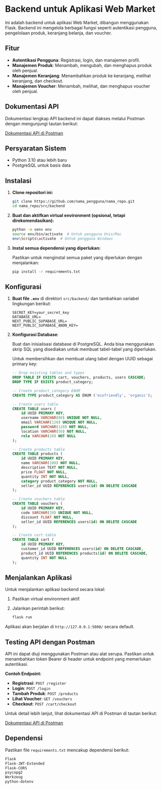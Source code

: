 

# Backend untuk Aplikasi Web Market

Ini adalah backend untuk aplikasi Web Market, dibangun menggunakan Flask. Backend ini mengelola berbagai fungsi seperti autentikasi pengguna, pengelolaan produk, keranjang belanja, dan voucher.

## Fitur

- **Autentikasi Pengguna**: Registrasi, login, dan manajemen profil.
- **Manajemen Produk**: Menambah, mengubah, dan menghapus produk oleh penjual.
- **Manajemen Keranjang**: Menambahkan produk ke keranjang, melihat keranjang, dan checkout.
- **Manajemen Voucher**: Menambah, melihat, dan menghapus voucher oleh penjual.

## Dokumentasi API

Dokumentasi lengkap API backend ini dapat diakses melalui Postman dengan mengunjungi tautan berikut:

[Dokumentasi API di Postman](https://documenter.getpostman.com/view/35996327/2sA3s3JC3j#8a5cd7f8-fb93-41e7-acab-f4e5e85592fc)

## Persyaratan Sistem

- Python 3.10 atau lebih baru
- PostgreSQL untuk basis data

## Instalasi

1. **Clone repositori ini:**

   ```bash
   git clone https://github.com/nama_pengguna/nama_repo.git
   cd nama_repo/src/backend
   ```

2. **Buat dan aktifkan virtual environment (opsional, tetapi direkomendasikan):**

   ```bash
   python -m venv env
   source env/bin/activate  # Untuk pengguna Unix/Mac
   env\Scripts\activate  # Untuk pengguna Windows
   ```

3. **Instal semua dependensi yang diperlukan:**

   Pastikan untuk menginstal semua paket yang diperlukan dengan menjalankan:

   ```bash
   pip install -r requirements.txt
   ```

## Konfigurasi

1. **Buat file `.env`** di direktori `src/backend/` dan tambahkan variabel lingkungan berikut:

   ```
   SECRET_KEY=your_secret_key
   DATABASE_URL=
   NEXT_PUBLIC_SUPABASE_URL=
   NEXT_PUBLIC_SUPABASE_ANON_KEY=
   ```

2. **Konfigurasi Database**:

   Buat dan inisialisasi database di PostgreSQL. Anda bisa menggunakan skrip SQL yang disediakan untuk membuat tabel-tabel yang diperlukan.

   Untuk membersihkan dan membuat ulang tabel dengan UUID sebagai primary key:

   ```sql
   -- Drop existing tables and types
   DROP TABLE IF EXISTS cart, vouchers, products, users CASCADE;
   DROP TYPE IF EXISTS product_category;

   -- Create product_category ENUM
   CREATE TYPE product_category AS ENUM ('ecofriendly', 'organic');

   -- Create users table
   CREATE TABLE users (
       id UUID PRIMARY KEY,
       username VARCHAR(80) UNIQUE NOT NULL,
       email VARCHAR(120) UNIQUE NOT NULL,
       password VARCHAR(120) NOT NULL,
       location VARCHAR(50) NOT NULL,
       role VARCHAR(20) NOT NULL
   );

   -- Create products table
   CREATE TABLE products (
       id UUID PRIMARY KEY,
       name VARCHAR(100) NOT NULL,
       description TEXT NOT NULL,
       price FLOAT NOT NULL,
       quantity INT NOT NULL,
       category product_category NOT NULL,
       seller_id UUID REFERENCES users(id) ON DELETE CASCADE
   );

   -- Create vouchers table
   CREATE TABLE vouchers (
       id UUID PRIMARY KEY,
       code VARCHAR(20) UNIQUE NOT NULL,
       discount FLOAT NOT NULL,
       seller_id UUID REFERENCES users(id) ON DELETE CASCADE
   );

   -- Create cart table
   CREATE TABLE cart (
       id UUID PRIMARY KEY,
       customer_id UUID REFERENCES users(id) ON DELETE CASCADE,
       product_id UUID REFERENCES products(id) ON DELETE CASCADE,
       quantity INT NOT NULL
   );
   ```

## Menjalankan Aplikasi

Untuk menjalankan aplikasi backend secara lokal:

1. Pastikan virtual environment aktif.
2. Jalankan perintah berikut:

   ```bash
   flask run
   ```

Aplikasi akan berjalan di `http://127.0.0.1:5000/` secara default.

## Testing API dengan Postman

API ini dapat diuji menggunakan Postman atau alat serupa. Pastikan untuk menambahkan token Bearer di header untuk endpoint yang memerlukan autentikasi.

**Contoh Endpoint:**

- **Registrasi**: `POST /register`
- **Login**: `POST /login`
- **Tambah Produk**: `POST /products`
- **Lihat Voucher**: `GET /vouchers`
- **Checkout**: `POST /cart/checkout`

Untuk detail lebih lanjut, lihat dokumentasi API di Postman di tautan berikut:

[Dokumentasi API di Postman](https://documenter.getpostman.com/view/35996327/2sA3s3JC3j#8a5cd7f8-fb93-41e7-acab-f4e5e85592fc)

## Dependensi

Pastikan file `requirements.txt` mencakup dependensi berikut:

```txt
Flask
Flask-JWT-Extended
Flask-CORS
psycopg2
Werkzeug
python-dotenv
```


